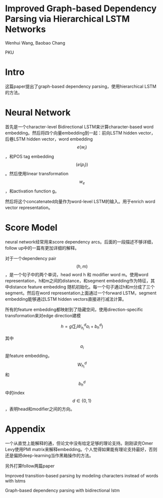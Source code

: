 # Improved Graph-based Dependency Parsing via Hierarchical LSTM Networks

Wenhui Wang, Baobao Chang

PKU

# Intro

这篇paper提出了graph-based dependency parsing，使用hierarchical LSTM的方法。

# Neural Network

首先是一个character-level Bidirectional LSTM来计算character-based word embedding。然后将四个向量embedding到一起：前向LSTM hidden vector，后巷LSTM hidden vector，word embedding $$e(w_i)$$，和POS tag embedding $$(e(p_i))$$。然后使用linear transformation $$w_e$$，和activation function g。

然后将这个concatenated向量作为word-level LSTM的输入。用于enrich word vector representation。

# Score Model

neural network经常用来score dependency arcs。后面的一段描述不够详细，follow up中的一篇有更加详细的解释。

对于一个dependency pair $$(h,m)$$，是一个句子中的两个单词，head word h 和 modifier word m。使用word representation，h和m之间的distance，和segment embedding作为特征，其中distance feature embedding 随机初始化。每一个句子通过h和m分成了三个segment。然后在word representation上面通过一个forward LSTM，segment embedding能够通过LSTM hidden vectors直接进行减法计算。

所有的feature embedding都映射到了隐藏空间，使用direction-specific transformation来对edge direction建模

$$h = g(\sum_i W_{h_i}^d a_i + b_h^d)$$

其中$$a_i$$是feature embedding，$$W_{h_i}^d$$和$$b_h^d$$中的index $$d \in \{ 0, 1\}$$，表明head和modifier之间的方向。

# Appendix

一个从直觉上能解释的通，但论文中没有给定足够的理论支持。刚刚读完Omer Levy使用PMI matrix来解释embedding。个人觉得如果能有理论支持最好，否则还是偏把deep-learning当作黑箱操作的方法。

另外打算follow两篇paper

Improved transition-based parsing by modeling characters instead of words with lstms

Graph-based dependency parsing with bidirectional lstm